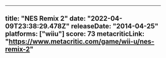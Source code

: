 
---
title: "NES Remix 2"
date: "2022-04-09T23:38:29.478Z"
releaseDate: "2014-04-25"
platforms: ["wiiu"]
score: 73
metacriticLink: "https://www.metacritic.com/game/wii-u/nes-remix-2"
---
